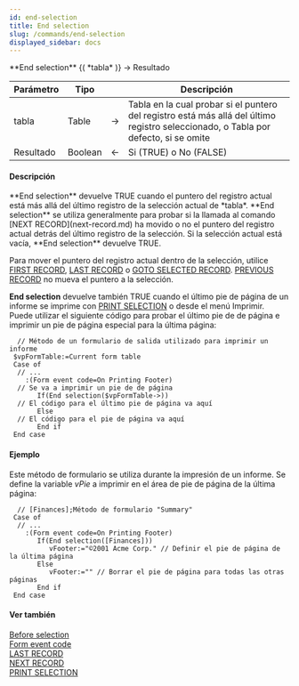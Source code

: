 ```yaml
---
id: end-selection
title: End selection
slug: /commands/end-selection
displayed_sidebar: docs
---
```


<!--REF #_command_.End selection.Syntax-->**End selection** {( *tabla* )} -> Resultado<!-- END REF-->
<!--REF #_command_.End selection.Params-->
| Parámetro | Tipo |  | Descripción |
| --- | --- | --- | --- |
| tabla | Table | &srarr; | Tabla en la cual probar si el puntero del registro está más allá del último registro seleccionado, o Tabla por defecto, si se omite |
| Resultado | Boolean | &larr; | Si (TRUE) o No (FALSE) |

<!-- END REF-->

#### Descripción 

<!--REF #_command_.End selection.Summary-->**End selection** devuelve TRUE cuando el puntero del registro actual está más allá del último registro de la selección actual de *tabla*.<!-- END REF--> **End selection** se utiliza generalmente para probar si la llamada al comando [NEXT RECORD](next-record.md) ha movido o no el puntero del registro actual detrás del último registro de la selección. Si la selección actual está vacía, **End selection** devuelve TRUE.

Para mover el puntero del registro actual dentro de la selección, utilice [FIRST RECORD](first-record.md), [LAST RECORD](last-record.md) o [GOTO SELECTED RECORD](goto-selected-record.md). [PREVIOUS RECORD](previous-record.md) no mueva el puntero a la selección.

**End selection** devuelve también TRUE cuando el último pie de página de un informe se imprime con [PRINT SELECTION](print-selection.md) o desde el menú Imprimir. Puede utilizar el siguiente código para probar el último pie de de página e imprimir un pie de página especial para la última página:

```4d
  // Método de un formulario de salida utilizado para imprimir un informe
 $vpFormTable:=Current form table
 Case of
  // ...
    :(Form event code=On Printing Footer)
  // Se va a imprimir un pie de de página
       If(End selection($vpFormTable->))
  // El código para el último pie de página va aquí
       Else
  // El código para el pie de página va aquí
       End if
 End case
```

#### Ejemplo 

Este método de formulario se utiliza durante la impresión de un informe. Se define la variable *vPie* a imprimir en el área de pie de página de la última página:

```4d
  // [Finances];Método de formulario "Summary"
 Case of
  // ...
    :(Form event code=On Printing Footer)
       If(End selection([Finances]))
          vFooter:="©2001 Acme Corp." // Definir el pie de página de la última página
       Else
          vFooter:="" // Borrar el pie de página para todas las otras páginas
       End if
 End case
```

#### Ver también 

[Before selection](before-selection.md)  
[Form event code](form-event-code.md)  
[LAST RECORD](last-record.md)  
[NEXT RECORD](next-record.md)  
[PRINT SELECTION](print-selection.md)  